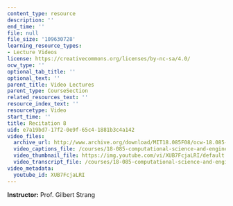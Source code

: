 ```yaml
---
content_type: resource
description: ''
end_time: ''
file: null
file_size: '109630728'
learning_resource_types:
- Lecture Videos
license: https://creativecommons.org/licenses/by-nc-sa/4.0/
ocw_type: ''
optional_tab_title: ''
optional_text: ''
parent_title: Video Lectures
parent_type: CourseSection
related_resources_text: ''
resource_index_text: ''
resourcetype: Video
start_time: ''
title: Recitation 8
uid: e7a19bd7-17f2-0e9f-65c4-1881b3c4a142
video_files:
  archive_url: http://www.archive.org/download/MIT18.085F08/ocw-18.085-f08-rec08_300k.mp4
  video_captions_file: /courses/18-085-computational-science-and-engineering-i-fall-2008/1a38c7e6fe6d5e2e82340969ce1a9985_XUB7FcjaLRI.vtt
  video_thumbnail_file: https://img.youtube.com/vi/XUB7FcjaLRI/default.jpg
  video_transcript_file: /courses/18-085-computational-science-and-engineering-i-fall-2008/b5147e1baacfcc758b9b6b08d4bf6ee1_XUB7FcjaLRI.pdf
video_metadata:
  youtube_id: XUB7FcjaLRI
---
```


**Instructor:** Prof. Gilbert Strang

